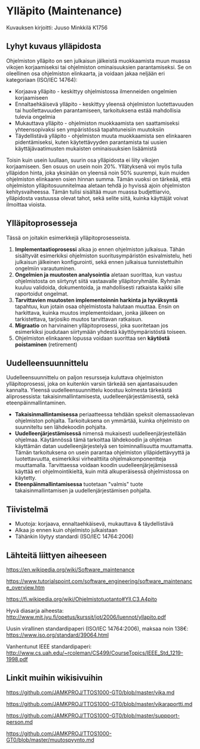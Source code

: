 # Ylläpito (Maintenance)
Kuvauksen kirjoitti: Juuso Minkkilä K1756

## Lyhyt kuvaus ylläpidosta
Ohjelmiston ylläpito on sen julkaisun jälkeistä muokkaamista muun muassa vikojen korjaamiseksi tai ohjelmiston ominaisuuksien parantamiseksi.
Se on oleellinen osa ohjelmiston elinkaarta, ja voidaan jakaa neljään eri kategoriaan (ISO/IEC 14764):

 * Korjaava ylläpito - keskittyy ohjelmistossa ilmenneiden ongelmien korjaamiseen
 * Ennaltaehkäisevä ylläpito - keskittyy yleensä ohjelmiston luotettavuuden tai huollettavuuden parantamiseen, tarkoituksena estää mahdollisia tulevia ongelmia
 * Mukauttava ylläpito - ohjelmiston muokkaamista sen saattamiseksi yhteensopivaksi sen ympäristössä tapahtuneisiin muutoksiin
 * Täydellistävä ylläpito - ohjelmiston muuta muokkaamista sen elinkaaren pidentämiseksi, kuten käytettävyyden parantamista tai uusien käyttäjävaatimusten mukaisten ominaisuuksien lisäämistä

Toisin kuin usein luullaan, suurin osa ylläpidosta ei liity vikojen korjaamiseen. Sen osuus on usein noin 20%. Yllätyksenä voi myös tulla ylläpidon hinta, joka yksinään on yleensä noin 50% suurempi, kuin muiden ohjelmiston elinkaaren osien hinnan summa. Tämän vuoksi on tärkeää, että ohjelmiston ylläpitosuunnitelmaa aletaan tehdä jo hyvissä ajoin ohjelmiston kehitysvaiheessa. Tämän tulisi sisältää muun muassa budjettiarvio, ylläpidosta vastuussa olevat tahot, sekä selite siitä, kuinka käyttäjät voivat ilmoittaa vioista.

## Ylläpitoprosesseja
Tässä on joitakin esimerkkejä ylläpitoprosesseista.

 1. **Implementaatioprosessi** alkaa jo ennen ohjelmiston julkaisua. Tähän sisältyvät esimerkiksi ohjelmiston suoritusympäristön esivalmistelu, heti julkaisun jälkeinen konfigurointi, sekä ennen julkaisua tunnistettuihin ongelmiin varautuminen.
 2. **Ongelmien ja muutosten analysointia** aletaan suorittaa, kun vastuu ohjelmistosta on siirtynyt siitä vastaavalle ylläpitoryhmälle. Ryhmän kuuluu validoida, dokumentoida, ja mahdollisesti ratkaista kaikki sille raportoidut ongelmat.
 3. **Tarvittavien muutosten implementoinnin harkinta ja hyväksyntä** tapahtuu, kun jotain osaa ohjelmistosta halutaan muuttaa. Ensin on harkittava, kuinka muutos implementoidaan, jonka jälkeen on tarkistettava, tarjosiko muutos tarvittavan ratkaisun.
 4. **Migraatio** on harvinainen ylläpitoprosessi, joka suoritetaan jos esimerkiksi joudutaan siirtymään yhdestä käyttöympäristöstä toiseen.
 5. Ohjelmiston elinkaaren lopussa voidaan suorittaa sen **käytöstä poistaminen** (retirement)

## Uudelleensuunnittelu
Uudelleensuunnittelu on paljon resursseja kuluttava ohjelmiston ylläpitoprosessi, joka on kuitenkin varsin tärkeää sen ajantasaisuuden kannalta. Yleensä uudelleensuunnittelu koostuu kolmesta tärkeästä aliprosessista: takaisinmallintamisesta, uudelleenjärjestämisestä, sekä eteenpäinmallintaminen.

 * **Takaisinmallintamisessa** periaatteessa tehdään speksit olemassaolevan ohjelmiston pohjalta. Tarkoituksena on ymmärtää, kuinka ohjelmisto on suunniteltu sen lähdekoodin pohjalta.
 * **Uudelleenjärjestämisessä** nimensä mukaisesti uudelleenjärjestellään ohjelmaa. Käytännössä tämä tarkoittaa lähdekoodin ja ohjelman käyttämän datan uudelleenjärjestelyä sen toiminnallisuutta muuttamatta. Tämän tarkoituksena on usein parantaa ohjelmiston ylläpidettävyyttä ja luotettavuutta, esimerkiksi virhealttiita ohjelmakomponentteja muuttamalla. Tarvittaessa voidaan koodin uudelleenjärjejämisessä käyttää eri ohjelmointikieltä, kuin mitä alkuperäisessä ohjelmistossa on käytetty.
 * **Eteenpäinmallintamisessa** tuotetaan "valmis" tuote takaisinmallintamisen ja uudellenjärjestämisen pohjalta.

## Tiivistelmä

 * Muotoja: korjaava, ennaltaehkäisevä, mukauttava & täydellistävä
 * Alkaa jo ennen kuin ohjelmisto julkaistaan
 * Tähänkin löytyy standardi (ISO/IEC 14764:2006)

## Lähteitä liittyen aiheeseen
https://en.wikipedia.org/wiki/Software_maintenance

https://www.tutorialspoint.com/software_engineering/software_maintenance_overview.htm

https://fi.wikipedia.org/wiki/Ohjelmistotuotanto#Yll.C3.A4pito

Hyvä diasarja aiheesta: http://www.mit.jyu.fi/opetus/kurssit/jot/2006/luennot/yllapito.pdf

Uusin virallinen standardipaperi (ISO/IEC 14764:2006), maksaa noin 138€: https://www.iso.org/standard/39064.html

Vanhentunut IEEE standardipaperi: http://www.cs.uah.edu/~rcoleman/CS499/CourseTopics/IEEE_Std_1219-1998.pdf

## Linkit muihin wikisivuihin

https://github.com/JAMKPROJ/TTOS1000-GT0/blob/master/vika.md

https://github.com/JAMKPROJ/TTOS1000-GT0/blob/master/vikaraportti.md

https://github.com/JAMKPROJ/TTOS1000-GT0/blob/master/suppport-person.md

https://github.com/JAMKPROJ/TTOS1000-GT0/blob/master/muutospyynto.md

